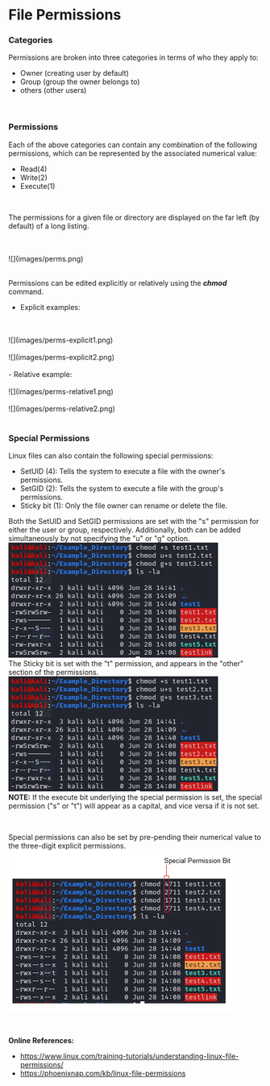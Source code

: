 # File Permissions

### **Categories**
Permissions are broken into three categories in terms of who they apply to:
- Owner (creating user by default)
- Group (group the owner belongs to)
- others (other users)

<br>

### **Permissions**
Each of the above categories can contain any combination of the following permissions, which can be represented by the associated numerical value:
- Read(4)
- Write(2)
- Execute(1)

<br>

The permissions for a given file or directory are displayed on the far left (by default) of a long listing. 

<br>
<br>
![](images/perms.png)
<br>
<br> 

Permissions can be edited explicitly or relatively using the ***chmod*** command.
- Explicit examples:
<br>
<br>
![](images/perms-explicit1.png)
<br>
<br>
![](images/perms-explicit2.png)
<br>
<br>
- Relative example:
<br>
<br>
![](images/perms-relative1.png)
<br>
<br>
![](images/perms-relative2.png)
<br>
<br>

### Special Permissions
Linux files can also contain the following special permissions:
- SetUID (4): Tells the system to execute a file with the owner's permissions. 
- SetGID (2): Tells the system to execute a file with the group's permissions.
- Sticky bit (1): Only the file owner can rename or delete the file.

Both the SetUID and SetGID permissions are set with the "s" permission for either the user or group, respectively. Additionally, both can be added simultaneously by not specifying the "u" or "g" option. 
<br>
![](images/setuid-setgid.png)
<br>
The Sticky bit is set with the "t" permission, and appears in the "other" section of the permissions.
<br>
![](images/setuid-setgid.png)
<br>
**NOTE:** If the execute bit underlying the special permission is set, the special permission ("s" or "t") will appear as a capital, and vice versa if it is not set.

<br> 

Special permissions can also be set by pre-pending their numerical value to the three-digit explicit permissions. 
<br>
![](images/special-perms-explicit.png)

<br>

**Online References:**
- https://www.linux.com/training-tutorials/understanding-linux-file-permissions/
- https://phoenixnap.com/kb/linux-file-permissions
